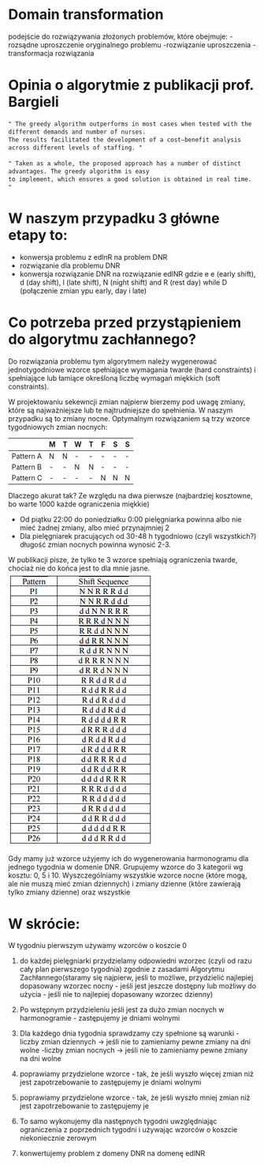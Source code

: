 # Domain transformation
podejście do rozwiązywania złożonych problemów, które obejmuje:
  -rozsądne uproszczenie oryginalnego problemu
  -rozwiązanie uproszczenia
  -transformacja rozwiązania 
  
# Opinia o algorytmie z publikacji prof. Bargieli
``` 
" The greedy algorithm outperforms in most cases when tested with the different demands and number of nurses.
The results facilitated the development of a cost–benefit analysis across different levels of staffing. "

" Taken as a whole, the proposed approach has a number of distinct advantages. The greedy algorithm is easy
to implement, which ensures a good solution is obtained in real time. "
```

# W naszym przypadku 3 główne etapy to:
 - konwersja problemu z edlnR na problem DNR
 - rozwiązanie dla problemu DNR
 - konwersja rozwiązanie DNR na rozwiązanie edlNR
gdzie e e (early shift), d (day shift), l (late shift), N (night shift)
and R (rest day) while D (połączenie zmian ypu early, day i late)

# Co potrzeba przed przystąpieniem do algorytmu zachłannego?
Do rozwiązania problemu tym algorytmem należy wygenerować jednotygodniowe wzorce spełniające wymagania twarde (hard constraints) i spełniające lub łamiące określoną liczbę wymagań miękkich (soft constraints).

W projektowaniu sekewncji zmian najpierw bierzemy pod uwagę zmiany, które są najważniejsze lub te najtrudniejsze do spełnienia. W naszym przypadku są to zmiany nocne. Optymalnym rozwiązaniem są trzy wzorce tygodniowych zmian nocnych:

|          | M | T | W | T | F | S | S |
|----------|---|---|---|---|---|---|---|
|Pattern A | N | N | - | - | - | - | - |
|Pattern B | - | - | N | N | - | - | - |
|Pattern C | - | - | - | - | N | N | N |

Dlaczego akurat tak? Ze względu na dwa pierwsze (najbardziej kosztowne, bo warte 1000 każde ograniczenia miękkie)
- Od piątku 22:00 do poniedziałku 0:00 pielęgniarka powinna albo nie mieć żadnej zmiany, albo mieć przynajmniej 2
- Dla pielęgniarek pracujących od 30-48 h tygodniowo (czyli wszystkich?) długość zmian nocnych powinna wynosić 2-3. 

W publikacji pisze, że tylko te 3 wzorce spełniają ograniczenia twarde, chociaż nie do końca jest to dla mnie jasne. 
![alt tag](https://github.com/HonzoBonzo/NurseSchedulingBackend/blob/mboryczko/paterns.PNG)

Gdy mamy już wzorce użyjemy ich do wygenerowania harmonogramu dla jednego tygodnia w domenie DNR. Grupujemy wzorce do 3 kategorii wg kosztu: 0, 5 i 10. Wyszczególniamy wszystkie wzorce nocne (które mogą, ale nie muszą mieć zmian dziennych) i zmiany dzienne (które zawierają tylko zmiany dzienne) oraz wszystkie 


# W skrócie:
W tygodniu pierwszym używamy wzorców o koszcie 0
1. do każdej pielęgniarki przydzielamy odpowiedni wzorzec (czyli od razu cały plan pierwszego tygodnia)
  zgodnie z zasadami Algorytmu Zachłannego(staramy się najpierw, jeśli to możliwe, przydzielić najlepiej dopasowany wzorzec nocny -   jeśli jest jeszcze dostępny lub możliwy do użycia - jeśli nie to najlepiej dopasowany wzorzec dzienny)  
2. Po wstępnym przydzieleniu jeśli jest za dużo zmian nocnych w harmonogramie - zastępujemy je dniami wolnymi
3. Dla każdego dnia tygodnia sprawdzamy czy spełnione są warunki 
  -liczby zmian dziennych -> jeśli nie to zamieniamy pewne zmiany na dni wolne 
  -liczby zmian nocnych -> jeśli nie to zamieniamy pewne zmiany na dni wolne 
4. poprawiamy przydzielone wzorce - tak, że jeśli wyszło więcej zmian niż jest zapotrzebowanie to zastępujemy je dniami wolnymi
5. poprawiamy przydzielone wzorce - tak, że jeśli wyszło mniej zmian niż jest zapotrzebowanie to zastępujemy je

6. To samo wykonujemy dla następnych tygodni uwzględniając ograniczenia z poprzednich tygodni i używając wzorców o koszcie
niekoniecznie zerowym
7. konwertujemy problem z domeny DNR na domenę edlNR

